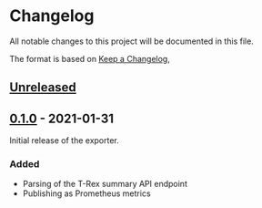 # Changelog
All notable changes to this project will be documented in this file.

The format is based on [Keep a Changelog](https://keepachangelog.com/en/1.0.0/),

## [Unreleased]

## [0.1.0] - 2021-01-31
Initial release of the exporter.

### Added
- Parsing of the T-Rex summary API endpoint
- Publishing as Prometheus metrics

[Unreleased]: https://github.com/dennisstritzke/trex_exporter/compare/v0.1.0...HEAD
[0.1.0]: https://github.com/dennisstritzke/trex_exporter/tags/v0.1.0

